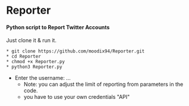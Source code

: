 # Reporter

#### Python script to Report Twitter Accounts

Just clone it & run it.
>
    * git clone https://github.com/moodix94/Reporter.git
    * cd Reporter
    * chmod +x Reporter.py
    * python3 Reporter.py
>
* Enter the username: ...
  *  Note: you can adjust the limit of reporting from parameters in the code.
  *  you have to use your own credentials "API" 
